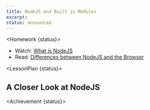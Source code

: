 ```yaml
---
title: NodeJS and Built in Modules
excerpt:
status: announced
---
```


<script>
	import Homework from "$lib/components/Homework.svelte";
	import LessonPlan from "$lib/components/LessonPlan.svelte";
	import Achievement from "$lib/components/Achievement.svelte";
</script>

<Homework {status}>



</Homework>

- Watch: [What is NodeJS](https://www.youtube.com/watch?v=TlB_eWDSMt4)
- Read: [Differences between NodeJS and the Browser](https://nodejs.org/en/learn/getting-started/differences-between-nodejs-and-the-browser)

<LessonPlan {status}>

<h2>A Closer Look at NodeJS</h2>



</LessonPlan>

<Achievement {status}>

</Achievement>
